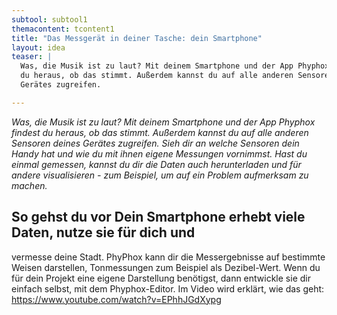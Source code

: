 ```yaml
---
subtool: subtool1
themacontent: tcontent1
title: "Das Messgerät in deiner Tasche: dein Smartphone"
layout: idea
teaser: |
  Was, die Musik ist zu laut? Mit deinem Smartphone und der App Phyphox findest
  du heraus, ob das stimmt. Außerdem kannst du auf alle anderen Sensoren deines
  Gerätes zugreifen.

---
```


*Was, die Musik ist zu laut? Mit deinem Smartphone und der App Phyphox findest
du heraus, ob das stimmt. Außerdem kannst du auf alle anderen Sensoren deines
Gerätes zugreifen. Sieh dir an welche Sensoren dein Handy hat und wie du mit
ihnen eigene Messungen vornimmst. Hast du einmal gemessen, kannst du dir die
Daten auch herunterladen und für andere visualisieren - zum Beispiel, um auf
ein Problem aufmerksam zu machen.*

## So gehst du vor Dein Smartphone erhebt viele Daten, nutze sie für dich und
vermesse deine Stadt. PhyPhox kann dir die Messergebnisse auf bestimmte Weisen
darstellen, Tonmessungen zum Beispiel als Dezibel-Wert. Wenn du für dein
Projekt eine eigene Darstellung benötigst, dann entwickle sie dir einfach
selbst, mit dem Phyphox-Editor. Im Video wird erklärt, wie das geht:
https://www.youtube.com/watch?v=EPhhJGdXypg

